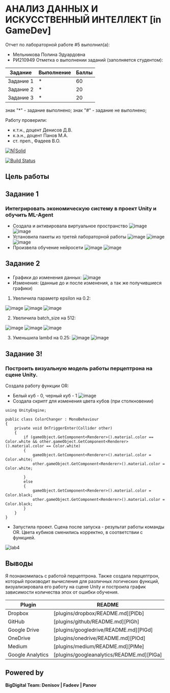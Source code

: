 # АНАЛИЗ ДАННЫХ И ИСКУССТВЕННЫЙ ИНТЕЛЛЕКТ [in GameDev]
Отчет по лабораторной работе #5 выполнил(а):
- Мельникова Полина Эдуардовна
- РИ210949
Отметка о выполнении заданий (заполняется студентом):

| Задание | Выполнение | Баллы |
| ------ | ------ | ------ |
| Задание 1 | * | 60 |
| Задание 2 | * | 20 |
| Задание 3 | * | 20 |

знак "*" - задание выполнено; знак "#" - задание не выполнено;

Работу проверили:
- к.т.н., доцент Денисов Д.В.
- к.э.н., доцент Панов М.А.
- ст. преп., Фадеев В.О.

[![N|Solid](https://cldup.com/dTxpPi9lDf.thumb.png)](https://nodesource.com/products/nsolid)

[![Build Status](https://travis-ci.org/joemccann/dillinger.svg?branch=master)](https://travis-ci.org/joemccann/dillinger)


## Цель работы


## Задание 1
### Интегрировать экономическую систему в проект Unity и обучить ML-Agent
 - Создала и активировала виртуальное пространство
![image](https://user-images.githubusercontent.com/57943773/204527671-eb6924ec-62b5-46d9-a6c8-f42b83db2424.png)
![image](https://user-images.githubusercontent.com/57943773/204529485-30a9ab59-e972-4154-b222-091578444c66.png)
 - Установила пакеты из третей лабораторной работы
![image](https://user-images.githubusercontent.com/57943773/204529783-8d3d6ab1-a296-417c-9e28-c7f0875294ea.png)
![image](https://user-images.githubusercontent.com/57943773/204532095-6cb55ff0-ba34-4b20-ae22-2e2901b0af2f.png)
![image](https://user-images.githubusercontent.com/57943773/204561379-a162c5a6-1090-4518-956d-503dd51761f4.png)
 - Произвела обучение нейросети
![image](https://user-images.githubusercontent.com/57943773/204556068-53a1fbb4-4bd8-4570-8741-ea0584e92fe4.png)
![image](https://user-images.githubusercontent.com/57943773/204561616-f43b15ea-32f0-47e9-8fe1-e61a159d231d.png)

## Задание 2
### 
 - Графики до изменения данных:
![image](https://user-images.githubusercontent.com/57943773/204559806-4f79ecc8-a12f-4f00-9b1d-d213986a9660.png)
 - Изменения: (данные до и после изменения, а так же получившиеся графики)
1) Увеличила параметр epsilon на 0.2:

![image](https://user-images.githubusercontent.com/57943773/204568597-539cff20-1381-496d-b0f1-942a62c53458.png)
![image](https://user-images.githubusercontent.com/57943773/204568719-d60db27f-1ea6-4a95-9c62-141ece03e5fd.png)
![image](https://user-images.githubusercontent.com/57943773/204571081-45e85f1b-b25e-4fa7-b8a2-1f3eb6995296.png)

2) Увеличила batch_size на 512:

![image](https://user-images.githubusercontent.com/57943773/204572340-8bebafe9-e8e2-44ab-9b03-1d5cbcbbdf34.png)
![image](https://user-images.githubusercontent.com/57943773/204572478-19bd329f-17a9-4d15-8030-29a7ba8b9fe4.png)
![image](https://user-images.githubusercontent.com/57943773/204574756-10606236-e41a-46f0-9314-c4a0c83e6a9e.png)

3) Уменьшила lambd на 0.25:
![image](https://user-images.githubusercontent.com/57943773/204576330-ce4a5d5b-87d1-4bcc-a9c2-b1344a5d2519.png)
![image](https://user-images.githubusercontent.com/57943773/204576791-e615c9df-9d2e-4cf0-8ad7-467c2c7ce796.png)


## Задание 3!

### Построить визуальную модель работы перцептрона на сцене Unity.
Создала работу функции OR:
 - Белый куб - 0, черный куб - 1
![image](https://user-images.githubusercontent.com/57943773/204305658-a6d69945-9a54-4d62-bddc-c1b16b3dec95.png)
 - Создала скрипт для изменения цвета кубов (при столкновении)
```
using UnityEngine;

public class ColorChanger : MonoBehaviour
{
    private void OnTriggerEnter(Collider other)
    {
        if (gameObject.GetComponent<Renderer>().material.color == Color.white && other.gameObject.GetComponent<Renderer>().material.color == Color.white)
        {
            gameObject.GetComponent<Renderer>().material.color = Color.white;
            other.gameObject.GetComponent<Renderer>().material.color = Color.white;
            
        }
        else
        {
            gameObject.GetComponent<Renderer>().material.color = Color.black;
            other.gameObject.GetComponent<Renderer>().material.color = Color.black;
        }
    }
}
```
 - Запустила проект. Сцена после запуска - результат работы команды OR. Цвета кубиков сменились корректно, в соответствии с функцией.

![lab4](https://user-images.githubusercontent.com/57943773/204309038-8bd7dc8d-8478-4e5e-803a-e9daaa4c152c.gif)


## Выводы
Я познакомилась с работой перцептрона. Также создала перцептрон, который производит вычисления для различных логических функций, визуализировала его работу на сцене Unity и построила график зависимости количества эпох от ошибки обучения.

| Plugin | README |
| ------ | ------ |
| Dropbox | [plugins/dropbox/README.md][PlDb] |
| GitHub | [plugins/github/README.md][PlGh] |
| Google Drive | [plugins/googledrive/README.md][PlGd] |
| OneDrive | [plugins/onedrive/README.md][PlOd] |
| Medium | [plugins/medium/README.md][PlMe] |
| Google Analytics | [plugins/googleanalytics/README.md][PlGa] |

## Powered by

**BigDigital Team: Denisov | Fadeev | Panov**
